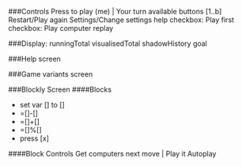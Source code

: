 ###Controls
  Press to play (me) | Your turn
  available buttons [1..b]
  Restart/Play again
  Settings/Change settings
  help
  checkbox: Play first
  checkbox: Play computer
  replay

###Display:
  runningTotal
  visualisedTotal
  shadowHistory
  goal

###Help screen

###Game variants screen

###Blockly Screen
####Blocks
* set var [] to []
* =[]-[]
* =[]+[]
* =[]%[]
* press [x]

####Block Controls
Get computers next move | Play it
Autoplay

